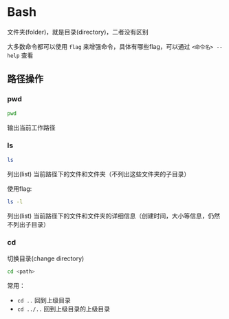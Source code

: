 # Bash

文件夹(folder)，就是目录(directory)，二者没有区别

大多数命令都可以使用 `flag` 来增强命令，具体有哪些flag，可以通过 `<命令名> --help` 查看

## 路径操作

### pwd

```bash
pwd
```

输出当前工作路径

### ls

```bash
ls
```

列出(list) 当前路径下的文件和文件夹（不列出这些文件夹的子目录）

使用flag:

```bash
ls -l
```

列出(list) 当前路径下的文件和文件夹的详细信息（创建时间，大小等信息，仍然不列出子目录）

### cd

切换目录(change directory)

```bash
cd <path>
```

常用：

- `cd ..` 回到上级目录
- `cd ../..` 回到上级目录的上级目录

